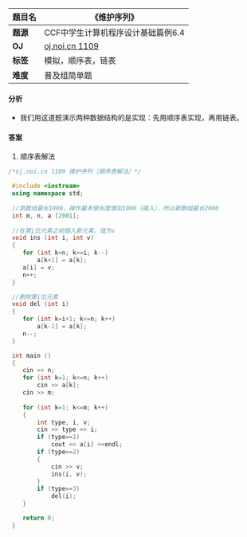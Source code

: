 |题目名|《维护序列》|  
|---|---|  
|**题源**|CCF中学生计算机程序设计基础篇例6.4|  
|**OJ**|[oj.noi.cn 1109](http://oj.noi.cn/oj/#main/show/1109)|  
|**标签**|模拟，顺序表，链表|  
|**难度**|普及组简单题|  

#### 分析  
* 我们用这道题演示两种数据结构的是实现：先用顺序表实现，再用链表。  
#### 答案  
1. 顺序表解法
```cpp
/*oj.noi.cn 1109 维护序列（顺序表解法）*/

 #include <iostream>
 using namespace std;
 
 //原数组最长1000，操作最多使长度增加1000（插入），所以新数组最长2000
 int m, n, a [2001];			
 
 //在第i位元素之前插入新元素，值为v
 void ins (int i, int v)	 
 {
 	for (int k=n; k>=i; k--)
 		a[k+1] = a[k];
 	a[i] = v;
 	n++;
 }

 //删除第i位元素
 void del (int i) 
 {
 	for (int k=i+1; k<=n; k++)
 		a[k-1] = a[k];
 	n--;
 }

 int main ()
 {
 	cin >> n;
 	for (int k=1; k<=n; k++)
 		cin >> a[k];
 	cin >> m;
 	
 	for (int k=1; k<=m; k++)
 	{
 		int type, i, v;
 		cin >> type >> i;
 		if (type==1)
 			cout << a[i] <<endl;
 		if (type==2)
 		{
 			cin >> v;
 			ins(i, v);
 		}
 		if (type==3)
 			del(i);
 	} 

 	return 0;
 }
 ```
